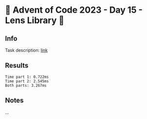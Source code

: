 # 🎄 Advent of Code 2023 - Day 15 - Lens Library 🎄

## Info

Task description: [link](https://adventofcode.com/2023/day/15)

## Results

```
Time part 1: 0.722ms
Time part 2: 2.545ms
Both parts: 3.267ms
```

## Notes

...